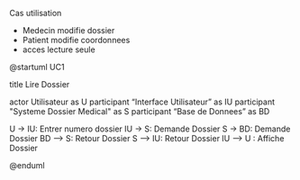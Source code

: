 Cas utilisation

- Medecin modifie dossier
- Patient modifie coordonnees
- acces lecture seule


@startuml UC1

title Lire Dossier

actor Utilisateur as U
participant “Interface Utilisateur” as IU
participant "Systeme Dossier Medical" as S
participant “Base de Donnees” as BD

U -> IU: Entrer numero dossier
IU -> S: Demande Dossier
S -> BD: Demande Dossier
BD --> S: Retour Dossier 
S --> IU: Retour Dossier
IU --> U : Affiche Dossier

@enduml
